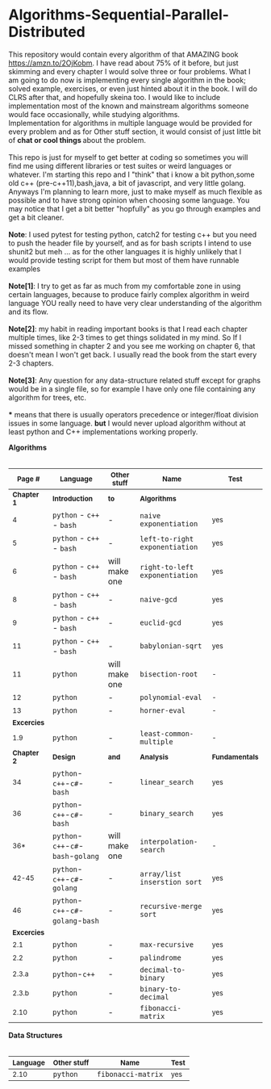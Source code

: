# Algorithms-Sequential-Parallel-Distributed

This repository would contain every algorithm of that AMAZING book https://amzn.to/2OjKobm. I have read about 75% of it before, but just skimming and every chapter I would solve three or four problems. What I am going to do now is implementing every single algorithm in the book; solved example, exercises, or even just hinted about it in the book. I will do CLRS after that, and hopefully skeina too. I would like to include implementation most of the known and mainstream algorithms someone would face occasionally, while studying algorithms.
</br>
Implementation for algorithms in multiple language would be provided for every problem and as for Other stuff section, it would consist of just little bit of <b>chat or cool things </b> about the problem.</br></br>
This repo is just for myself to get better at coding so sometimes you will find me using different libraries or test suites or weird languages or whatever. I'm starting this repo and I "think" that i know a bit python,some old c++ (pre-c++11),bash,java, a bit of javascript, and very little golang. Anyways I'm planning to learn more, just to make myself as much flexible as possible and to have strong opinion when choosing some language. You may notice that I get a bit better "hopfully" as you go through examples and get a bit cleaner.
</br></br>
<b>Note</b>: I used pytest for testing python, catch2 for testing c++ but you need to push the header file by yourself, and as for bash scripts I intend to use shunit2 but meh ... as for the other languages it is highly unlikely that I would provide testing script for them but most of them have runnable examples
</br></br>
<b>Note[1]</b>: I try to get as far as much from my comfortable zone in using certain languages, because to produce fairly complex algorithm in weird language YOU really need to have very clear understanding of the algorithm and its flow.
</br></br>
<b>Note[2]</b>: my habit in reading important books is that I read each chapter multiple times, like 2-3 times to get things solidated in my mind. So If I missed something in chapter 2 and you see me working on chapter 6, that doesn't mean I won't get back. I usually read the book from the start every 2-3 chapters.
</br></br>
<b>Note[3]</b>: Any question for any data-structure related stuff except for graphs would be in a single file, so for example I have only one file containing any algorithm for trees, etc.
</br></br>
<b>*</b> means that there is  usually operators precedence or integer/float division issues in some language. <b>but</b> I would never upload algorithm without at least python and C++ implementations working properly.

<b>Algorithms</b></br></br>

|<sup>**Page #**</sup>|<sup>**Language**</sup>|<sup>**Other stuff**</sup>|<sup>**Name**</sup>|<sup>**Test**</sup>|
|---|---|---|---|---|
|<sup>**Chapter 1**</sup>|<sup>**Introduction**</sup>|<sup>**to**</sup>|<sup>**Algorithms**</sup>||
| <sup>4</sup> |`python` - `c++` - `bash`|-|`naive exponentiation`|<sup>yes</sup>|
| <sup>5</sup> |`python` - `c++` - `bash`|-|`left-to-right exponentiation`|<sup>yes</sup>|
| <sup>6</sup> |`python` - `c++` - `bash`|will make one|`right-to-left exponentiation`|<sup>yes</sup>|
| <sup>8</sup> |`python` - `c++` - `bash`|-|`naive-gcd`|<sup>yes</sup>|
| <sup>9</sup> |`python` - `c++` - `bash`|-|`euclid-gcd`|<sup>yes</sup>|
| <sup>11</sup> |`python` - `c++` - `bash`|-|`babylonian-sqrt`|<sup>yes</sup>|
| <sup>11</sup> |`python`|will make one|`bisection-root`|<sup>-</sup>|
| <sup>12</sup> |`python`|-|`polynomial-eval`|<sup>-</sup>|
| <sup>13</sup> |`python`|-|`horner-eval`|<sup>-</sup>|
|<sup>**Excercies**</sup>|||||
| <sup>1.9</sup> |`python`|-|`least-common-multiple`|<sup>-</sup>|
|<sup>**Chapter 2**</sup>|<sup>**Design**</sup>|<sup>**and**</sup>|<sup>**Analysis**</sup>|<sup>**Fundamentals**</sup>|
|<sup>34</sup>|`python`-`c++`-`c#`-`bash`|-|`linear_search`|<sup>yes</sup>|
|<sup>36</sup>|`python`-`c++`-`c#`-`bash`|-|`binary_search`|<sup>yes</sup>|
|<sup>36*</sup>|`python`-`c++`-`c#`-`bash`-`golang`|will make one|`interpolation-search`|<sup>-</sup>|
|<sup>42-45</sup>|`python`-`c++`-`c#`-`golang`|-|`array/list inserstion sort`|<sup>yes</sup>|
|<sup>46</sup>|`python`-`c++`-`c#`-`golang`-`bash`|-|`recursive-merge sort`|<sup>yes</sup>|
|<sup>**Excercies**</sup>|||||
| <sup>2.1</sup> |`python`|-|`max-recursive`|<sup>yes</sup>|
| <sup>2.2</sup> |`python`|-|`palindrome`|<sup>yes</sup>|
| <sup>2.3.a</sup> |`python`-`c++`|-|`decimal-to-binary`|<sup>yes</sup>|
| <sup>2.3.b</sup> |`python`|-|`binary-to-decimal`|<sup>yes</sup>|
| <sup>2.10</sup> |`python`|-|`fibonacci-matrix`|<sup>yes</sup>|

<b>Data Structures</b></br></br>

|<sup>**Language**</sup>|<sup>**Other stuff**</sup>|<sup>**Name**</sup>|<sup>**Test**</sup>|
|---|---|---|---|
| <sup>2.10</sup> |`python`|`fibonacci-matrix`|<sup>yes</sup>|













